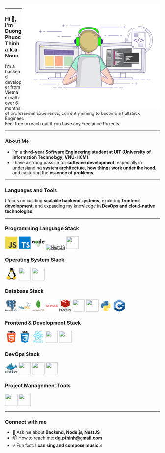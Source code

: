 <img align="right" alt="coder" width="450" src="https://raw.githubusercontent.com/mikonoid/mikonoid/main/images/gifs/coder3.gif"/>

---

### Hi 👋, I'm Duong Phuoc Thinh a.k.a Nouu

I’m a backend developer from Vietnam with over 6 months of professional experience, currently aiming to become a Fullstack Engineer.  
Feel free to reach out if you have any Freelance Projects.

---

### **About Me**
- I’m a **third-year Software Engineering student at UIT (University of Information Technology, VNU-HCM)**.  
- I have a strong passion for **software development**, especially in understanding **system architecture**, **how things work under the hood**, and capturing the **essence of problems**.  

---

### **Languages and Tools**
I focus on building **scalable backend systems**, exploring **frontend development**, and expanding my knowledge in **DevOps and cloud-native technologies**.  

---

### **Programming Language Stack**
<p align="left">
  <a href="https://developer.mozilla.org/en-US/docs/Web/JavaScript"><img src="https://raw.githubusercontent.com/devicons/devicon/master/icons/javascript/javascript-original.svg" width="40" height="40"/></a>
  <a href="https://www.typescriptlang.org/"><img src="https://raw.githubusercontent.com/devicons/devicon/master/icons/typescript/typescript-original.svg" width="40" height="40"/></a>
  <a href="https://nodejs.org"><img src="https://raw.githubusercontent.com/devicons/devicon/master/icons/nodejs/nodejs-original-wordmark.svg" width="40" height="40"/></a>
  <a href="https://nestjs.com/"><img src="https://vectorlogo.zone/logos/nestjs/nestjs-icon.svg" width="40" height="40" alt="NestJS"/></a>
  <a href="https://graphql.org"><img src="https://www.vectorlogo.zone/logos/graphql/graphql-icon.svg" width="40" height="40"/></a>
</p>

### **Operating System Stack**
<p align="left">
  <a href="https://www.linux.org/"><img src="https://raw.githubusercontent.com/devicons/devicon/master/icons/linux/linux-original.svg" width="40" height="40"/></a>
  <a href="https://ubuntu.com/"><img src="https://upload.wikimedia.org/wikipedia/commons/9/9e/UbuntuCoF.svg" width="40" height="40"/></a>
  <a href="https://git-scm.com/"><img src="https://www.vectorlogo.zone/logos/git-scm/git-scm-icon.svg" width="40" height="40"/></a>
</p>

### **Database Stack**
<p align="left">
  <a href="https://www.postgresql.org"><img src="https://raw.githubusercontent.com/devicons/devicon/master/icons/postgresql/postgresql-original-wordmark.svg" width="40" height="40"/></a>
  <a href="https://www.mysql.com/"><img src="https://raw.githubusercontent.com/devicons/devicon/master/icons/mysql/mysql-original-wordmark.svg" width="40" height="40"/></a>
  <a href="https://www.mongodb.com/"><img src="https://raw.githubusercontent.com/devicons/devicon/master/icons/mongodb/mongodb-original-wordmark.svg" width="40" height="40"/></a>
  <a href="https://www.oracle.com/"><img src="https://raw.githubusercontent.com/devicons/devicon/master/icons/oracle/oracle-original.svg" width="40" height="40"/></a>
  <a href="https://redis.io"><img src="https://raw.githubusercontent.com/devicons/devicon/master/icons/redis/redis-original-wordmark.svg" width="40" height="40"/></a>
  <a href="https://www.rabbitmq.com"><img src="https://www.vectorlogo.zone/logos/rabbitmq/rabbitmq-icon.svg" width="40" height="40"/></a>
  <a href="https://kafka.apache.org/"><img src="https://www.vectorlogo.zone/logos/apache_kafka/apache_kafka-icon.svg" width="40" height="40"/></a>
  <a href="https://www.python.org/"><img src="https://raw.githubusercontent.com/devicons/devicon/master/icons/python/python-original.svg" width="40" height="40"/></a>
  <a href="https://isocpp.org/"><img src="https://raw.githubusercontent.com/devicons/devicon/master/icons/cplusplus/cplusplus-original.svg" width="40" height="40"/></a>
</p>

### **Frontend & Development Stack**
<p align="left">
  <a href="https://www.w3.org/html/"><img src="https://raw.githubusercontent.com/devicons/devicon/master/icons/html5/html5-original-wordmark.svg" width="40" height="40"/></a>
  <a href="https://www.w3schools.com/css/"><img src="https://raw.githubusercontent.com/devicons/devicon/master/icons/css3/css3-original-wordmark.svg" width="40" height="40"/></a>
  <a href="https://reactjs.org/"><img src="https://raw.githubusercontent.com/devicons/devicon/master/icons/react/react-original-wordmark.svg" width="40" height="40"/></a>
  <a href="https://nextjs.org/"><img src="https://cdn.worldvectorlogo.com/logos/nextjs-2.svg" width="40" height="40"/></a>
  <a href="https://reactnative.dev/"><img src="https://reactnative.dev/img/header_logo.svg" width="40" height="40"/></a>
</p>

### **DevOps Stack**
<p align="left">
  <a href="https://www.docker.com/"><img src="https://raw.githubusercontent.com/devicons/devicon/master/icons/docker/docker-original-wordmark.svg" width="40" height="40"/></a>
  <a href="https://kubernetes.io"><img src="https://www.vectorlogo.zone/logos/kubernetes/kubernetes-icon.svg" width="40" height="40"/></a>
  <a href="https://grafana.com"><img src="https://www.vectorlogo.zone/logos/grafana/grafana-icon.svg" width="40" height="40"/></a>
  <a href="https://prometheus.io/"><img src="https://www.vectorlogo.zone/logos/prometheusio/prometheusio-icon.svg" width="40" height="40"/></a>
</p>

### **Project Management Tools**
<p align="left">
  <a href="https://git-scm.com/"><img src="https://www.vectorlogo.zone/logos/git-scm/git-scm-icon.svg" width="40" height="40"/></a>
  <a href="https://postman.com"><img src="https://www.vectorlogo.zone/logos/getpostman/getpostman-icon.svg" width="40" height="40"/></a>
</p>

---

### **Connect with me**
- 💬 Ask me about **Backend, Node.js, NestJS**  
- 📫 How to reach me: **dg.pthinh@gmail.com**  
- ⚡ Fun fact: **I can sing and compose music 🎶**
